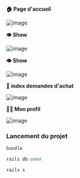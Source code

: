 **🏠 Page d'accueil**

![image](https://github.com/AmineAffif/pokecoin/assets/45182137/423f2254-de7a-44c9-aaa2-66ed32882a41)

**👁 Show**

![image](https://github.com/AmineAffif/pokecoin/assets/45182137/4a3c143f-8871-4d2d-a9a8-48443a189753)

**👁 Show**

![image](https://github.com/AmineAffif/pokecoin/assets/45182137/3c65cdee-1f01-4743-90a0-3fd322d63f77)

**🤝 index demandes d'achat**

![image](https://github.com/AmineAffif/pokecoin/assets/45182137/c13420bf-2649-4560-b2e1-bccf0094d3d1)

**🙍‍♂ Mon profil**

![image](https://github.com/AmineAffif/pokecoin/assets/45182137/aea5c919-63b9-465b-9c88-c4a07ebe7b39)


### Lancement du projet
```ruby
bundle
```

```ruby
rails db:seed
```

```ruby
rails s
```
